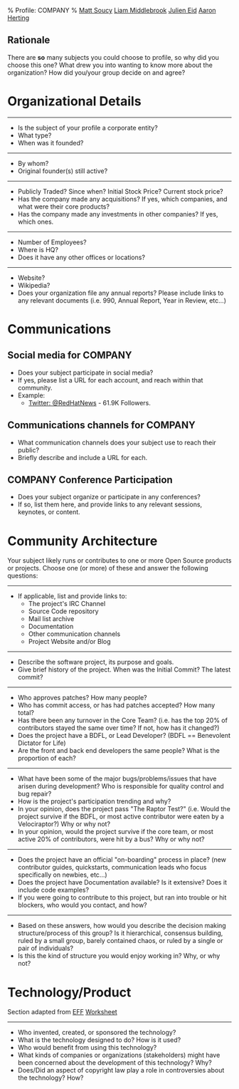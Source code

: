 % Profile: COMPANY
% [Matt Soucy](mailto:msoucy@csh.rit.edu)
  [Liam Middlebrook](mailto:liammiddlebrook@gmail.com)
  [Julien Eid](mailto:jeid@csh.rit.edu)
  [Aaron Herting](mailto:adh2380@rit.edu)


## Rationale

There are **so** many subjects you could choose to profile, so why did you choose this one?
What drew you into wanting to know more about the organization?
How did you/your group decide on and agree?


# Organizational Details

---

- Is the subject of your profile a corporate entity?
- What type?
- When was it founded?

---

- By whom?
- Original founder(s) still active?

---

- Publicly Traded? Since when? Initial Stock Price? Current stock price?
- Has the company made any acquisitions? If yes, which companies, and what were their core products?
- Has the company made any investments in other companies? If yes, which ones.

---

- Number of Employees?
- Where is HQ?
- Does it have any other offices or locations?

---

- Website?
- Wikipedia?
- Does your organization file any annual reports? Please include links to any relevant documents (i.e. 990, Annual Report, Year in Review, etc...)


# Communications

## Social media for COMPANY

- Does your subject participate in social media?
- If yes, please list a URL for each account, and reach within that community.
- Example:
	- [Twitter: @RedHatNews](https://twitter.com/redhatnews) - 61.9K Followers.

## Communications channels for COMPANY

- What communication channels does your subject use to reach their public?
- Briefly describe and include a URL for each.

## COMPANY Conference Participation

- Does your subject organize or participate in any conferences?
- If so, list them here, and provide links to any relevant sessions, keynotes, or content.

# Community Architecture

Your subject likely runs or contributes to one or more Open Source products or projects. Choose one (or more) of these and answer the following questions:

---

- If applicable, list and provide links to:
	- The project's IRC Channel
	- Source Code repository
	- Mail list archive
	- Documentation
	- Other communication channels
	- Project Website and/or Blog

---

- Describe the software project, its purpose and goals.
- Give brief history of the project. When was the Initial Commit? The latest commit?

---

- Who approves patches? How many people?
- Who has commit access, or has had patches accepted?  How many total?
- Has there been any turnover in the Core Team? (i.e. has the top 20% of contributors stayed the same over time? If not, how has it changed?)
- Does the project have a BDFL, or Lead Developer? (BDFL == Benevolent Dictator for Life)
- Are the front and back end developers the same people? What is the proportion of each?

---

- What have been some of the major bugs/problems/issues that have arisen during development? Who is responsible for quality control and bug repair?
- How is the project's participation trending and why?
- In your opinion, does the project pass "The Raptor Test?" (i.e. Would the project survive if the BDFL, or most active contributor were eaten by a Velociraptor?) Why or why not?
- In your opinion, would the project survive if the core team, or most active 20% of contributors, were hit by a bus? Why or why not?

---

- Does the project have an official "on-boarding" process in place?  (new contributor guides, quickstarts, communication leads who focus specifically on newbies, etc...)
- Does the project have Documentation available? Is it extensive?  Does it include code examples?
- If you were going to contribute to this project, but ran into trouble or hit blockers, who would you contact, and how?

---

- Based on these answers, how would you describe the decision making structure/process of this group?  Is it hierarchical, consensus building, ruled by a small group, barely contained chaos, or ruled by a single or pair of individuals?
- Is this the kind of structure you would enjoy working in? Why, or why not?


# Technology/Product

Section adapted from [EFF](EFF) [Worksheet](http://www.teachingcopyright.org/handout/technology-history-worksheet)

---

- Who invented, created, or sponsored the technology?
- What is the technology designed to do? How is it used?
- Who would benefit from using this technology?
- What kinds of companies or organizations (stakeholders) might have been concerned about the development of this technology? Why?
- Does/Did an aspect of copyright law play a role in controversies about the technology? How?

